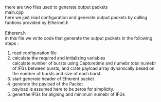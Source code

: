 there are two files used to generate output packets<br />
main.cpp<br />
here we just read configuration and generate output packets by calling funtions provided by Ethernet.h<br />
<br />
Etherent.h<br />
in this file we write code that generate the output packets in the following steps : <br />
1. read configuration file <br />
2. calculate the required  and initializing variables <br />
calculate number of bursts using Capturetime and numebr total numebr of IFGs between bursts, and crate payload array dynamically besed on the number of bursts and size of each burst.<br />
3. start generate header of Etherent packet<br />
4. generate the payload of the Packet<br />
payload is assumed here to be zeros for simplicity.<br />
5. genertae IFGs for aligning and minimum numebr of IFGs<br />


